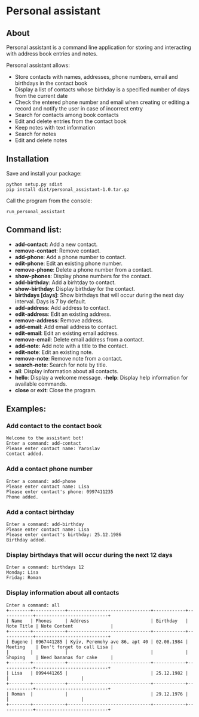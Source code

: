 # Personal assistant

## About
Personal assistant is a command line application for storing and interacting with address book entries and notes.

Personal assistant allows:
- Store contacts with names, addresses, phone numbers, email and birthdays in the contact book
- Display a list of contacts whose birthday is a specified number of days from the current date
- Check the  entered phone number and email when creating or editing a record and notify the user in case of incorrect entry
- Search for contacts among book contacts
- Edit and delete entries from the contact book
- Keep notes with text information
- Search for notes
- Edit and delete notes


## Installation

Save and install your package:
```
python setup.py sdist
pip install dist/personal_assistant-1.0.tar.gz
```

Call the program from the console:
```
run_personal_assistant
```

## Command list:

- **add-contact**: Add a new contact.
- **remove-contact**: Remove contact.
- **add-phone**: Add a phone number to contact.
- **edit-phone**: Edit an existing phone number.
- **remove-phone**: Delete a phone number from a contact.
- **show-phones**: Display phone numbers for the contact.
- **add-birthday**: Add a birhtday to contact.
- **show-birthday**: Display birthday for the contact.
- **birthdays [days]**: Show birthdays that will occur during the next day interval. Days is 7 by default.
- **add-address**: Add address to contact.
- **edit-address**: Edit an existing address.
- **remove-address**: Remove address.
- **add-email**: Add email address to contact.
- **edit-email**: Edit an existing email address.
- **remove-email**: Delete email address from a contact.
- **add-note**: Add note with a title to the contact.
- **edit-note**: Edit an existing note.
- **remove-note**: Remove note from a contact.
- **search-note**: Search for note by title.
- **all**: Display information about all contacts.
- **hello**: Display a welcome message.
 -**help**: Display help information for available commands.
- **close** or **exit**: Close the program.

## Examples:

### Add contact to the contact book
```
Welcome to the assistant bot!
Enter a command: add-contact
Please enter contact name: Yaroslav
Contact added.
```
### Add a contact phone number
```
Enter a command: add-phone
Please enter contact name: Lisa
Please enter contact's phone: 0997411235
Phone added.
```

### Add a contact birthday
```
Enter a command: add-birthday
Please enter contact name: Lisa
Please enter contact's birthday: 25.12.1986
Birthday added.
```

### Display birthdays that will occur during the next 12 days
```
Enter a command: birthdays 12
Monday: Lisa
Friday: Roman
```

### Display information about all contacts
```
Enter a command: all
+--------+------------+-------------------------------+------------+------------+---------------------------+
| Name   | Phones     | Address                       | Birthday   | Note Title | Note Content              |
+--------+------------+-------------------------------+------------+------------+---------------------------+
| Eugene | 0967441285 | Kyiv, Peremohy ave 86, apt 40 | 02.08.1984 | Meeting    | Don't forget to call Lisa |
|        |            |                               |            | Shoping    | Need bananas for cake     |
+--------+------------+-------------------------------+------------+------------+---------------------------+
| Lisa   | 0994441265 |                               | 25.12.1982 |            |                           |
+--------+------------+-------------------------------+------------+------------+---------------------------+
| Roman  |            |                               | 29.12.1976 |            |                           |
+--------+------------+-------------------------------+------------+------------+---------------------------+
```